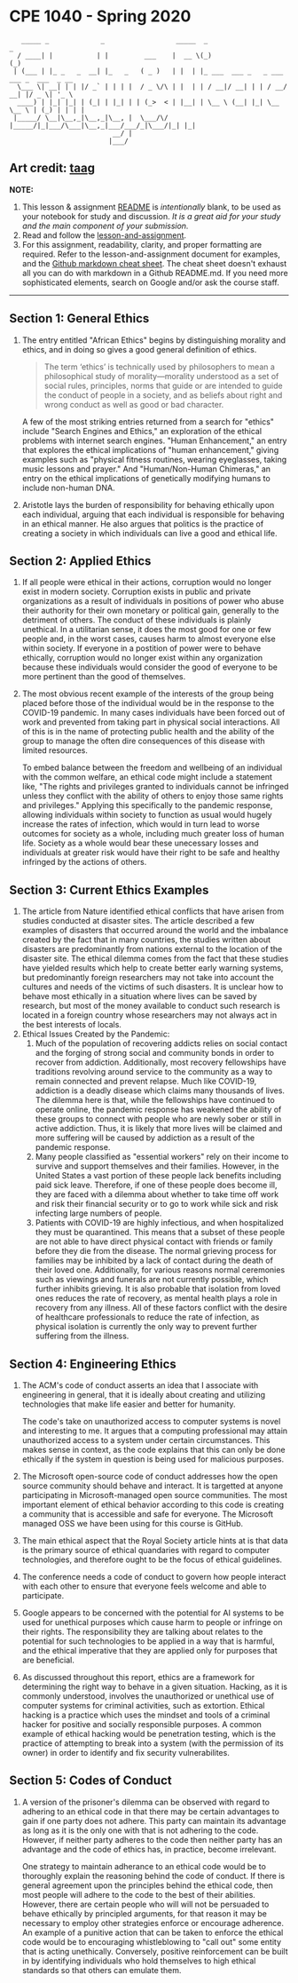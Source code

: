 # CPE 1040 - Spring 2020

```
   _____ _             _                  _____  _                        _             
  / ____| |           | |         ___    |  __ \(_)                      (_)            
 | (___ | |_ _   _  __| |_   _   ( _ )   | |  | |_ ___  ___ _   _ ___ ___ _  ___  _ __  
  \___ \| __| | | |/ _` | | | |  / _ \/\ | |  | | / __|/ __| | | / __/ __| |/ _ \| '_ \ 
  ____) | |_| |_| | (_| | |_| | | (_>  < | |__| | \__ \ (__| |_| \__ \__ \ | (_) | | | |
 |_____/ \__|\__,_|\__,_|\__, |  \___/\/ |_____/|_|___/\___|\__,_|___/___/_|\___/|_| |_|
                          __/ |                                                         
                         |___/                                                                                                                                                                             
```

Art credit: [taag](http://patorjk.com/software/taag/#p=display&f=Big&t=Study%20%26%20Discussion)
---

**NOTE:** 
1. This lesson & assignment [README](README.md) is _intentionally_ blank, to be used as your notebook for study and discussion. _It is a great aid for your study and the main component of your submission._
2. Read and follow the [lesson-and-assignment](lesson-and-assignment.md).
3. For this assignment, readability, clarity, and proper formatting are required. Refer to the lesson-and-assignment document for examples, and the [Github markdown cheat sheet](https://github.com/adam-p/markdown-here/wiki/Markdown-Cheatsheet). The cheat sheet doesn't exhaust all you can do with markdown in a Github README.md. If you need more sophisticated elements, search on Google and/or ask the course staff.
---
## Section 1: General Ethics

1. The entry entitled "African Ethics" begins by distinguishing morality and ethics, and in doing so gives a good general definition of ethics.

   >The term ‘ethics’ is technically used by philosophers to mean a philosophical study of morality—morality understood as a set of social rules, principles, norms that guide or are intended to guide the conduct of people in a society, and as beliefs about right and wrong conduct as well as good or bad character. 

   A few of the most striking entries returned from a search for "ethics" include "Search Engines and Ethics," an exploration of the ethical problems with internet search engines. "Human Enhancement,"  an entry that explores the ethical implications of "human enhancement," giving examples such as "physical fitness routines, wearing eyeglasses, taking music lessons and prayer." And "Human/Non-Human Chimeras," an entry on the ethical implications of genetically modifying humans to include non-human DNA.
   
2. Aristotle lays the burden of responsibility for behaving ethically upon each individual, arguing that each individual is responsible for behaving in an ethical manner. He also argues that politics is the practice of creating a society in which individuals can live a good and ethical life.

## Section 2: Applied Ethics

1. If all people were ethical in their actions, corruption would no longer exist in modern society. Corruption exists in public and private organizations as a result of individuals in positions of power who abuse their authority for their own monetary or political gain, generally to the detriment of others. The conduct of these individuals is plainly unethical. In a utilitarian sense, it does the most good for one or few people and, in the worst cases, causes harm to almost everyone else within society. If everyone in a postition of power were to behave ethically, corruption would no longer exist within any organization because these individuals would consider the good of everyone to be more pertinent than the good of themselves.
2. The most obvious recent example of the interests of the group being placed before those of the individual would be in the response to the COVID-19 pandemic. In many cases individuals have been forced out of work and prevented from taking part in physical social interactions. All of this is in the name of protecting public health and the ability of the group to manage the often dire consequences of this disease with limited resources.

   To embed balance between the freedom and wellbeing of an individual with the common welfare, an ethical code might include a statement like, "The rights and privileges granted to individuals cannot be infringed unless they conflict with the ability of others to enjoy those same rights and privileges." Applying this specifically to the pandemic response, allowing individuals within society to function as usual would hugely increase the rates of infection, which would in turn lead to worse outcomes for society as a whole, including much greater loss of human life. Society as a whole would bear these unecessary losses and individuals at greater risk would have their right to be safe and healthy infringed by the actions of others.

## Section 3: Current Ethics Examples

1. The article from Nature identified ethical conflicts that have arisen from studies conducted at disaster sites. The article described a few examples of disasters that occurred around the world and the imbalance created by the fact that in many countries, the studies written about disasters are predominantly from nations external to the location of the disaster site. The ethical dilemma comes from the fact that these studies have yielded results which help to create better early warning systems, but predominantly foreign researchers may not take into account the cultures and needs of the victims of such disasters. It is unclear how to behave most ethically in a situation where lives can be saved by research, but most of the money available to conduct such research is located in a foreign country whose researchers may not always act in the best interests of locals.
2. Ethical Issues Created by the Pandemic:
   1. Much of the population of recovering addicts relies on social contact and the forging of strong social and community bonds in order to recover from addiction. Additionally, most recovery fellowships have traditions revolving around service to the community as a way to remain connected and prevent relapse. Much like COVID-19, addiction is a deadly disease which claims many thousands of lives. The dilemma here is that, while the fellowships have continued to operate online, the pandemic response has weakened the ability of these groups to connect with people who are newly sober or still in active addiction. Thus, it is likely that more lives will be claimed and more suffering will be caused by addiction as a result of the pandemic response.
   2. Many people classified as "essential workers" rely on their income to survive and support themselves and their families. However, in the United States a vast portion of these people lack benefits including paid sick leave. Therefore, if one of these people does become ill, they are faced with a dilemma about whether to take time off work and risk their financial security or to go to work while sick and risk infecting large numbers of people.
   3. Patients with COVID-19 are highly infectious, and when hospitalized they must be quarantined. This means that a subset of these people are not able to have direct physical contact with friends or family before they die from the disease. The normal grieving process for families may be inhibited by a lack of contact during the death of their loved one. Additionally, for various reasons normal ceremonies such as viewings and funerals are not currently possible, which further inhibits grieving. It is also probable that isolation from loved ones reduces the rate of recovery, as mental health plays a role in recovery from any illness. All of these factors conflict with the desire of healthcare professionals to reduce the rate of infection, as physical isolation is currently the only way to prevent further suffering from the illness. 

## Section 4: Engineering Ethics

1. The ACM's code of conduct asserts an idea that I associate with engineering in general, that it is ideally about creating and utilizing technologies that make life easier and better for humanity.

   The code's take on unauthorized access to computer systems is novel and interesting to me. It argues that a computing professional may attain unauthorized access to a system under certain circumstances. This makes sense in context, as the code explains that this can only be done ethically if the system in question is being used for malicious purposes.
2. The Microsoft open-source code of conduct addresses how the open source community should behave and interact. It is targetted at anyone participating in Microsoft-managed open source communities. The most important element of ethical behavior according to this code is creating a community that is accessible and safe for everyone. The Microsoft managed OSS we have been using for this course is GitHub.
3. The main ethical aspect that the Royal Society article hints at is that data is the primary source of ethical quandaries with regard to computer technologies, and therefore ought to be the focus of ethical guidelines.
4. The conference needs a code of conduct to govern how people interact with each other to ensure that everyone feels welcome and able to participate. 
5. Google appears to be concerned with the potential for AI systems to be used for unethical purposes which cause harm to people or infringe on their rights. The responsibility they are talking about relates to the potential for such technologies to be applied in a way that is harmful, and the ethical imperative that they are applied only for purposes that are beneficial.
6. As discussed throughout this report, ethics are a framework for determining the right way to behave in a given situation. Hacking, as it is commonly understood, involves the unauthorized or unethical use of computer systems for criminal activities, such as extortion. Ethical hacking is a practice which uses the mindset and tools of a criminal hacker for positive and socially responsible purposes. A common example of ethical hacking would be penetration testing, which is the practice of attempting to break into a system (with the permission of its owner) in order to identify and fix security vulnerabilites.

## Section 5: Codes of Conduct

1. A version of the prisoner's dilemma can be observed with regard to adhering to an ethical code in that there may be certain advantages to gain if one party does not adhere. This party can maintain its advantage as long as it is the only one with that is not adhering to the code. However, if neither party adheres to the code then neither party has an advantage and the code of ethics has, in practice, become irrelevant.

   One strategy to maintain adherance to an ethical code would be to thoroughly explain the reasoning behind the code of conduct. If there is general agreement upon the principles behind the ethical code, then most people will adhere to the code to the best of their abilities. However, there are certain people who will will not be persuaded to behave ethically by principled arguments, for that reason it may be necessary to employ other strategies enforce or encourage adherence. An example of a punitive action that can be taken to enforce the ethical code would be to encouraging whistleblowing to "call out" some entity that is acting unethically. Conversely, positive reinforcement can be built in by identifying individuals who hold themselves to high ethical standards so that others can emulate them.
